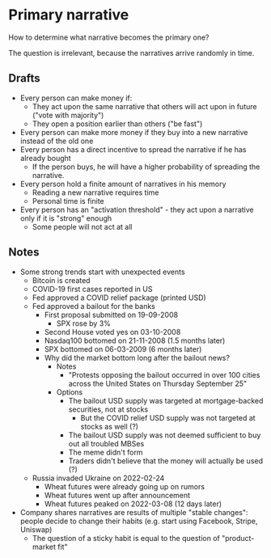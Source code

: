 # Primary narrative

How to determine what narrative becomes the primary one?

The question is irrelevant, because the narratives arrive randomly in time.

## Drafts

* Every person can make money if:
  * They act upon the same narrative that others will act upon in future ("vote with majority")
  * They open a position earlier than others ("be fast")
* Every person can make more money if they buy into a new narrative instead of the old one
* Every person has a direct incentive to spread the narrative if he has already bought
  * If the person buys, he will have a higher probability of spreading the narrative.
* Every person hold a finite amount of narratives in his memory
  * Reading a new narrative requires time
  * Personal time is finite
* Every person has an "activation threshold" - they act upon a narrative only if it is "strong" enough
  * Some people will not act at all

## Notes

* Some strong trends start with unexpected events
  * Bitcoin is created
  * COVID-19 first cases reported in US
  * Fed approved a COVID relief package (printed USD)
  * Fed approved a bailout for the banks
    * First proposal submitted on 19-09-2008
      * SPX rose by 3%
    * Second House voted yes on 03-10-2008
    * Nasdaq100 bottomed on 21-11-2008 (1.5 months later)
    * SPX bottomed on 06-03-2009 (6 months later)
    * Why did the market bottom long after the bailout news?
      * Notes
        * "Protests opposing the bailout occurred in over 100 cities across the United States on Thursday September 25"
      * Options
        * The bailout USD supply was targeted at mortgage-backed securities, not at stocks
          * But the COVID relief USD supply was not targeted at stocks as well (?)
        * The bailout USD supply was not deemed sufficient to buy out all troubled MBSes
        * The meme didn't form
        * Traders didn't believe that the money will actually be used (?)
  * Russia invaded Ukraine on 2022-02-24
    * Wheat futures were already going up on rumors
    * Wheat futures went up after announcement
    * Wheat futures peaked on 2022-03-08 (12 days later)
* Company shares narratives are results of multiple "stable changes": people decide to change their habits (e.g. start using Facebook, Stripe, Uniswap)
  * The question of a sticky habit is equal to the question of "product-market fit"
